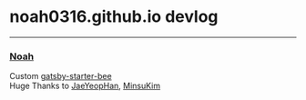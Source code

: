 # noah0316.github.io devlog

---

### [Noah](https://github.com/noah0316)

Custom [gatsby-starter-bee](https://github.com/JaeYeopHan/gatsby-starter-bee)  
Huge Thanks to [JaeYeopHan](https://github.com/JaeYeopHan), [MinsuKim](https://github.com/alstn2468)
